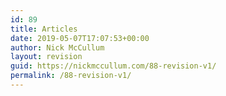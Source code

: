 ```yaml
---
id: 89
title: Articles
date: 2019-05-07T17:07:53+00:00
author: Nick McCullum
layout: revision
guid: https://nickmccullum.com/88-revision-v1/
permalink: /88-revision-v1/
---
```

